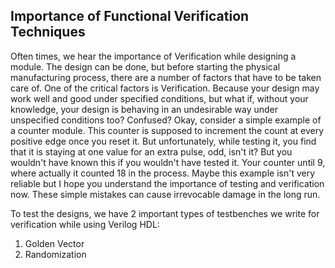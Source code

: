 ## Importance of Functional Verification Techniques
Often times, we hear the importance of Verification while designing a module. The design can be done, but before starting the physical manufacturing process, there are a number of factors that have to be taken care of. One of the critical factors is Verification. Because your design may work well and good under specified conditions, but what if, without your knowledge, your design is behaving in an undesirable way under unspecified conditions too? Confused? Okay, consider a simple example of a counter module. This counter is supposed to increment the count at every positive edge once you reset it. But unfortunately, while testing it, you find that it is staying at one value for an extra pulse, odd, isn't it? But you wouldn't have known this if you wouldn't have tested it. Your counter until 9, where actually it counted 18 in the process. Maybe this example isn't very reliable but I hope you understand the importance of testing and verification now. These simple mistakes can cause irrevocable damage in the long run. 

To test the designs, we have 2 important types of testbenches we write for verification while using Verilog HDL:
  1) Golden Vector
  2) Randomization
  
